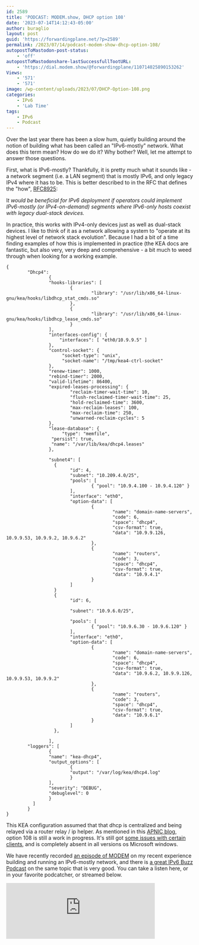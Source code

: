 ```yaml
---
id: 2589
title: 'PODCAST: MODEM.show, DHCP option 108'
date: '2023-07-14T14:12:43-05:00'
author: buraglio
layout: post
guid: 'https://forwardingplane.net/?p=2589'
permalink: /2023/07/14/podcast-modem-show-dhcp-option-108/
autopostToMastodon-post-status:
    - 'off'
autopostToMastodonshare-lastSuccessfullTootURL:
    - 'https://dial.modem.show/@forwardingplane/110714025890153262'
Views:
    - '571'
    - '571'
image: /wp-content/uploads/2023/07/DHCP-Option-108.png
categories:
    - IPv6
    - 'Lab Time'
tags:
    - IPv6
    - Podcast
---
```


<!-- wp:paragraph -->
<p>Over the last year there has been a slow hum, quietly building around the notion of building what has been called an "IPv6-mostly" network. What does this term mean? How do we do it? Why bother? Well, let me attempt to answer those questions. </p>
<!-- /wp:paragraph -->

<!-- wp:paragraph -->
<p>First, what is IPv6-mostly? Thankfully, it is pretty much what it sounds like - a network segment (i.e. a LAN segment) that is mostly IPv6, and only legacy IPv4 where it has to be. This is better described to in the RFC that defines the "how", <a href="https://datatracker.ietf.org/doc/html/rfc8925">RFC8925</a>: </p>
<!-- /wp:paragraph -->

<!-- wp:paragraph -->
<p>I<em>t would be beneficial for IPv6 deployment if operators could implement IPv6-mostly (or IPv4-on-demand) segments where IPv6-only hosts coexist with legacy dual-stack devices. </em></p>
<!-- /wp:paragraph -->

<!-- wp:paragraph -->
<p>In practice, this works with IPv4-only devices just as well as dual-stack devices. I like to think of it as a network allowing a system to "operate at its highest level of network stack evolution". Because I had a bit of a time finding examples of how this is implemented in practice (the KEA docs are fantastic, but also very, very deep and comprehensive - a bit much to weed through when looking for a working example.</p>
<!-- /wp:paragraph -->

<!-- wp:code -->
<pre class="wp-block-code"><code>{
        "Dhcp4":
                {
                "hooks-libraries": &#91;
                        {
                                "library": "/usr/lib/x86_64-linux-gnu/kea/hooks/libdhcp_stat_cmds.so"
                        },
                        {
                                "library": "/usr/lib/x86_64-linux-gnu/kea/hooks/libdhcp_lease_cmds.so"
                        }
                ],
                "interfaces-config": {
                    "interfaces": &#91; "eth0/10.9.9.5" ]
                },
                "control-socket": {
                     "socket-type": "unix",
                     "socket-name": "/tmp/kea4-ctrl-socket"
                },
                "renew-timer": 1000,
                "rebind-timer": 2000,
                "valid-lifetime": 86400,
                "expired-leases-processing": {
                        "reclaim-timer-wait-time": 10,
                        "flush-reclaimed-timer-wait-time": 25,
                        "hold-reclaimed-time": 3600,
                        "max-reclaim-leases": 100,
                        "max-reclaim-time": 250,
                        "unwarned-reclaim-cycles": 5
                },
                "lease-database": {
                     "type": "memfile",
      		     "persist": true,
      		     "name": "/var/lib/kea/dhcp4.leases"
                },

                "subnet4": &#91;
                  {
                        "id": 4,
                        "subnet": "10.209.4.0/25",
                        "pools": &#91;
                                { "pool": "10.9.4.100 - 10.9.4.120" }
                        ],
                        "interface": "eth0",
                        "option-data": &#91;
                                {
                                        "name": "domain-name-servers",
                                        "code": 6,
                                        "space": "dhcp4",
                                        "csv-format": true,
                                        "data": "10.9.9.126, 10.9.9.53, 10.9.9.2, 10.9.6.2"
                                },
                                {
                                        "name": "routers",
                                        "code": 3,
                                        "space": "dhcp4",
                                        "csv-format": true,
                                        "data": "10.9.4.1"
                                }
                        ]
                  }
                  {
                        "id": 6,

                        "subnet": "10.9.6.0/25",

                        "pools": &#91;
                                { "pool": "10.9.6.30 - 10.9.6.120" }
                        ],
                        "interface": "eth0",
                        "option-data": &#91;
                                {
                                        "name": "domain-name-servers",
                                        "code": 6,
                                        "space": "dhcp4",
                                        "csv-format": true,
                                        "data": "10.9.6.2, 10.9.9.126, 10.9.9.53, 10.9.9.2"
                                },
                                {
                                        "name": "routers",
                                        "code": 3,
                                        "space": "dhcp4",
                                        "csv-format": true,
                                        "data": "10.9.6.1"
                                }
                        ]
                  },

                ],
        "loggers": &#91;
                {
                "name": "kea-dhcp4",
                "output_options": &#91;
                        {
                        "output": "/var/log/kea/dhcp4.log"
                        }
                ],
                "severity": "DEBUG",
                "debuglevel": 0
                }
          ]
        }
}
</code></pre>
<!-- /wp:code -->

<!-- wp:paragraph -->
<p>This KEA configuration assumed that that dhcp is centralized and being relayed via a router relay / ip helper. As mentioned in this <a href="https://blog.apnic.net/2022/11/21/deploying-ipv6-mostly-access-networks/">APNIC blog</a>, option 108 is still a work in progress. It's still got <a href="https://issuetracker.google.com/issues/291235541">some issues with certain clients</a>, and is completely absent in all versions os Microsoft windows. </p>
<!-- /wp:paragraph -->

<!-- wp:paragraph -->
<p>We have recently recorded <a href="https://www.modem.show/post/s03e03/">an episode of MODEM</a> on my recent experience building and running an IPv6-mostly network, and there is <a href="https://packetpushers.net/podcast/ipv6-buzz-110-the-peculiar-power-of-dhcpv6-option-108/">a great IPv6 Buzz Podcast</a> on the same topic that is very good.  You can take a listen here, or in your favorite podcatcher, or streamed below. </p>
<!-- /wp:paragraph -->

<!-- wp:html -->
<iframe src="https://podcasters.spotify.com/pod/show/modulate-demodulate/embed/episodes/What-the-heck-is-DHCP-option-108-and-how-do-I-use-it-e26r773" height="150px" width="400px" frameborder="0" scrolling="no"></iframe>
<!-- /wp:html -->